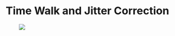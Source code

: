 # Time Walk and Jitter Correction

&nbsp;&nbsp;&nbsp;&nbsp;&nbsp;&nbsp;&nbsp;&nbsp;&nbsp;![](./figs_03/jitter_correction.svg)

